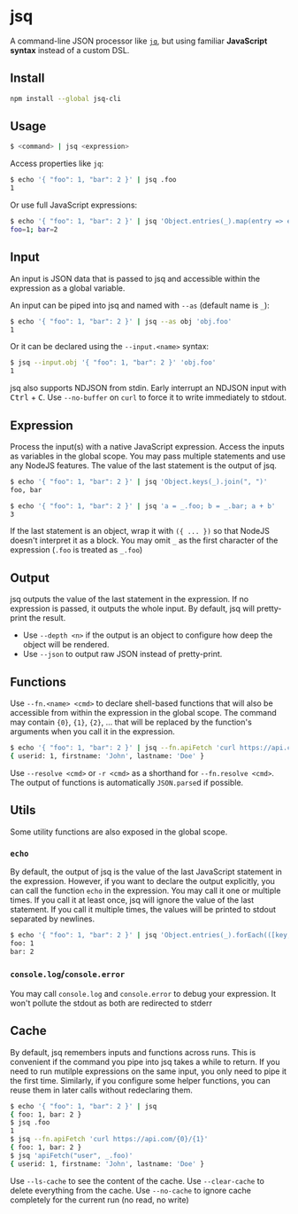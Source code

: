 # jsq

A command-line JSON processor like [`jq`](https://stedolan.github.io/jq/), but using familiar **JavaScript syntax** instead of a custom DSL.

## Install

```bash
npm install --global jsq-cli
```

## Usage

```bash
$ <command> | jsq <expression>
```

Access properties like `jq`:
```bash
$ echo '{ "foo": 1, "bar": 2 }' | jsq .foo
1
```

Or use full JavaScript expressions:
```bash
$ echo '{ "foo": 1, "bar": 2 }' | jsq 'Object.entries(_).map(entry => entry.join("=")).join("; ")'
foo=1; bar=2
```

## Input

An input is JSON data that is passed to jsq and accessible within the expression as a global variable.

An input can be piped into jsq and named with `--as` (default name is `_`):
```bash
$ echo '{ "foo": 1, "bar": 2 }' | jsq --as obj 'obj.foo'
1
```

Or it can be declared using the `--input.<name>` syntax:
```bash
$ jsq --input.obj '{ "foo": 1, "bar": 2 }' 'obj.foo'
1
```

jsq also supports NDJSON from stdin. Early interrupt an NDJSON input with <kbd>Ctrl</kbd> + <kbd>C</kbd>.
Use `--no-buffer` on `curl` to force it to write immediately to stdout.

## Expression

Process the input(s) with a native JavaScript expression. Access the inputs as variables in the global scope. You may pass multiple statements and use any NodeJS features. The value of the last statement is the output of jsq.

```bash
$ echo '{ "foo": 1, "bar": 2 }' | jsq 'Object.keys(_).join(", ")'
foo, bar

$ echo '{ "foo": 1, "bar": 2 }' | jsq 'a = _.foo; b = _.bar; a + b'
3
```

If the last statement is an object, wrap it with `({ ... })` so that NodeJS doesn't interpret it as a block.
You may omit `_` as the first character of the expression (`.foo` is treated as `_.foo`)

## Output

jsq outputs the value of the last statement in the expression. If no expression is passed, it outputs the whole input. By default, jsq will pretty-print the result.

- Use `--depth <n>` if the output is an object to configure how deep the object will be rendered.
- Use `--json` to output raw JSON instead of pretty-print.

## Functions

Use `--fn.<name> <cmd>` to declare shell-based functions that will also be accessible from within the expression in the global scope. The command may contain `{0}`, `{1}`, `{2}`, ... that will be replaced by the function's arguments when you call it in the expression.

```bash
$ echo '{ "foo": 1, "bar": 2 }' | jsq --fn.apiFetch 'curl https://api.com/{0}/{1}' 'apiFetch("user", _.foo)'
{ userid: 1, firstname: 'John', lastname: 'Doe' }
```

Use `--resolve <cmd>` or `-r <cmd>` as a shorthand for `--fn.resolve <cmd>`.
The output of functions is automatically `JSON.parse`d if possible.

## Utils

Some utility functions are also exposed in the global scope.

### `echo`

By default, the output of jsq is the value of the last JavaScript statement in the expression. However, if you want to declare the output explicitly, you can call the function `echo` in the expression. You may call it one or multiple times. If you call it at least once, jsq will ignore the value of the last statement. If you call it multiple times, the values will be printed to stdout separated by newlines.

```bash
$ echo '{ "foo": 1, "bar": 2 }' | jsq 'Object.entries(_).forEach(([key, value]) => echo(`${key}: ${value}`))'
foo: 1
bar: 2
```

### `console.log`/`console.error`

You may call `console.log` and `console.error` to debug your expression. It won't pollute the stdout as both are redirected to stderr

## Cache

By default, jsq remembers inputs and functions across runs. This is convenient if the command you pipe into jsq takes a while to return. If you need to run mutilple expressions on the same input, you only need to pipe it the first time. Similarly, if you configure some helper functions, you can reuse them in later calls without redeclaring them.

```bash
$ echo '{ "foo": 1, "bar": 2 }' | jsq
{ foo: 1, bar: 2 }
$ jsq .foo
1
$ jsq --fn.apiFetch 'curl https://api.com/{0}/{1}'
{ foo: 1, bar: 2 }
$ jsq 'apiFetch("user", _.foo)'
{ userid: 1, firstname: 'John', lastname: 'Doe' }
```

Use `--ls-cache` to see the content of the cache.
Use `--clear-cache` to delete everything from the cache.
Use `--no-cache` to ignore cache completely for the current run (no read, no write)
